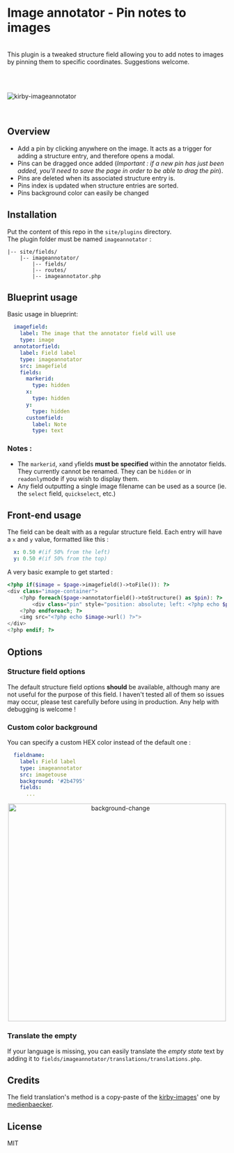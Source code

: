 # Image annotator - Pin notes to images

<br>
This plugin is a tweaked structure field allowing you to add notes to images by pinning them to specific coordinates. Suggestions welcome.

<br><br>

![kirby-imageannotator](https://user-images.githubusercontent.com/14079751/34582368-dfeb79d8-f193-11e7-9360-3e71196a01fb.jpg)

<br>

## Overview

- Add a pin by clicking anywhere on the image. It acts as a trigger for adding a structure entry, and therefore opens a modal.
- Pins can be dragged once added (*Important : if a new pin has just been added, you'll need to  save the page in order to be able to drag the pin*).
- Pins are deleted when its associated structure entry is.
- Pins index is updated when structure entries are sorted.
- Pins background color can easily be changed


## Installation
Put the content of this repo in the `site/plugins` directory.  
The plugin folder must be named `imageannotator` :

```
|-- site/fields/
    |-- imageannotator/
        |-- fields/
        |-- routes/
        |-- imageannotator.php
```

## Blueprint usage

Basic usage in blueprint:

```yaml
  imagefield:
    label: The image that the annotator field will use
    type: image
  annotatorfield:
    label: Field label
    type: imageannotator
    src: imagefield
    fields: 
      markerid:
        type: hidden
      x:
        type: hidden
      y:
        type: hidden
      customfield:
        label: Note
        type: text
```

### Notes :

- The ```markerid```, ```x```and ```y```fields **must be specified** within the annotator fields. They currently cannot be renamed. They can be ```hidden``` or in ```readonly```mode if you wish to display them.
- Any field outputting a single image filename can be used as a source (ie. the ```select``` field, ```quickselect```, etc.)


## Front-end usage

The field can be dealt with as a regular structure field. Each entry will have a ```x``` and ```y``` value, formatted like this :

```yaml
  x: 0.50 #(if 50% from the left)
  y: 0.50 #(if 50% from the top)
```

A very basic example to get started :

```php
<?php if($image = $page->imagefield()->toFile()): ?>
<div class="image-container">
	<?php foreach($page->annotatorfield()->toStructure() as $pin): ?>
		<div class="pin" style="position: absolute; left: <?php echo $pin->x()->value() * 100 ?>%; top: <?php echo $pin->y()->value() * 100 ?>%;" data-note="<?php echo $pin->note() ?>"></div>
	<?php endforeach; ?>
	<img src="<?php echo $image->url() ?>">
</div>
<?php endif; ?>
```

## Options

### Structure field options

The default structure field options **should** be available, although many are not useful for the purpose of this field.
I haven't tested all of them so issues may occur, please test carefully before using in production. Any help with debugging is welcome !  

### Custom color background

You can specify a custom HEX color instead of the default one :

```yaml
  fieldname:
    label: Field label
    type: imageannotator
    src: imagetouse
    background: '#2b4795'
    fields: 
      ...
```

<div align="center">
    <img style="width: 500px; max-width: 100%" alt="background-change" src="https://user-images.githubusercontent.com/14079751/34582825-9f8eb0f6-f195-11e7-8c8d-1beb7c2a5b58.jpg"/>
</div>


### Translate the empty

If your language is missing, you can easily translate the *empty state* text by adding it to ```fields/imageannotator/translations/translations.php```.

## Credits

The field translation's method is a copy-paste of the [kirby-images](https://github.com/medienbaecker/kirby-images)' one by [medienbaecker](https://github.com/medienbaecker).
## License

MIT